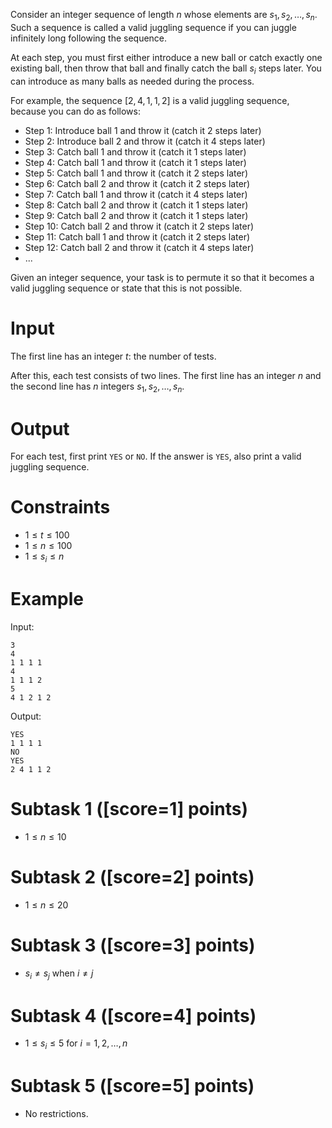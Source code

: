 Consider an integer sequence of length $n$ whose elements are $s_1,s_2,\dots,s_n$. Such a sequence is called a valid juggling sequence if you can juggle infinitely long following the sequence.

At each step, you must first either introduce a new ball or catch exactly one existing ball, then throw that ball and finally catch the ball $s_i$ steps later. You can introduce as many balls as needed during the process.

For example, the sequence $[2,4,1,1,2]$ is a valid juggling sequence, because you can do as follows:

* Step $1$: Introduce ball $1$ and throw it (catch it $2$ steps later)
* Step $2$: Introduce ball $2$ and throw it (catch it $4$ steps later)
* Step $3$: Catch ball $1$ and throw it (catch it $1$ steps later)
* Step $4$: Catch ball $1$ and throw it (catch it $1$ steps later)
* Step $5$: Catch ball $1$ and throw it (catch it $2$ steps later)
* Step $6$: Catch ball $2$ and throw it (catch it $2$ steps later)
* Step $7$: Catch ball $1$ and throw it (catch it $4$ steps later)
* Step $8$: Catch ball $2$ and throw it (catch it $1$ steps later)
* Step $9$: Catch ball $2$ and throw it (catch it $1$ steps later)
* Step $10$: Catch ball $2$ and throw it (catch it $2$ steps later)
* Step $11$: Catch ball $1$ and throw it (catch it $2$ steps later)
* Step $12$: Catch ball $2$ and throw it (catch it $4$ steps later)
* ...

Given an integer sequence, your task is to permute it so that it becomes a valid juggling sequence or state that this is not possible.

# Input

The first line has an integer $t$: the number of tests.

After this, each test consists of two lines. The first line has an integer $n$ and the second line has $n$ integers $s_1,s_2,\dots,s_n$.

# Output

For each test, first print `YES` or `NO`. If the answer is `YES`, also print a valid juggling sequence.

# Constraints

- $1 \le t \le 100$
- $1 \le n \le 100$
- $1 \le s_i \le n$

# Example

Input:

```
3
4
1 1 1 1
4
1 1 1 2
5
4 1 2 1 2
```

Output:

```
YES
1 1 1 1
NO
YES
2 4 1 1 2
```

# Subtask 1 ([score=1] points)

- $1 \le n \le 10$

# Subtask 2 ([score=2] points)

- $1 \le n \le 20$

# Subtask 3 ([score=3] points)

- $s_i \neq s_j$ when $i \neq j$

# Subtask 4 ([score=4] points)

- $1 \le s_i \le 5$ for $i=1,2,\dots,n$

# Subtask 5 ([score=5] points)

- No restrictions.
